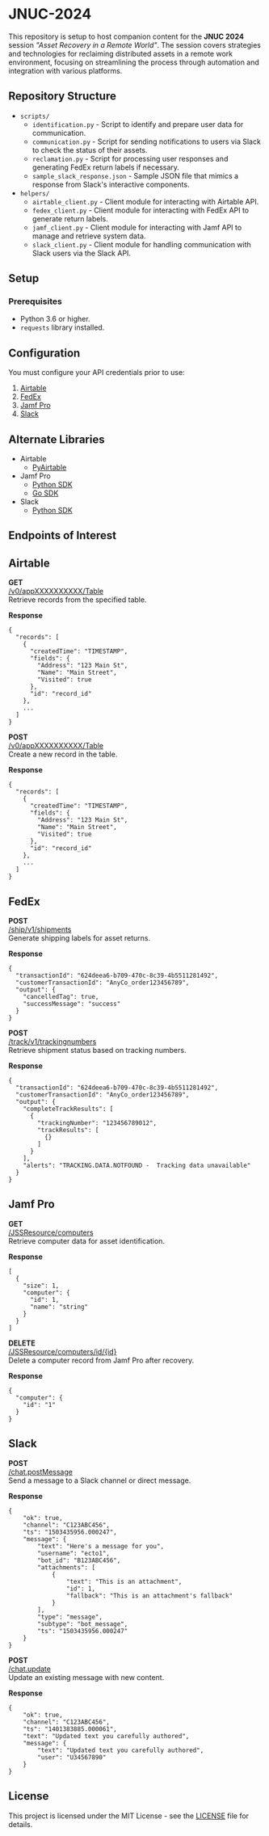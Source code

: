 # JNUC-2024

This repository is setup to host companion content for the **JNUC 2024** session _"Asset Recovery in a Remote World"_. The session covers strategies and technologies for reclaiming distributed assets in a remote work environment, focusing on streamlining the process through automation and integration with various platforms.


## Repository Structure

- `scripts/`
  - `identification.py` - Script to identify and prepare user data for communication.
  - `communication.py` - Script for sending notifications to users via Slack to check the status of their assets.
  - `reclamation.py` - Script for processing user responses and generating FedEx return labels if necessary.
  - `sample_slack_response.json` - Sample JSON file that mimics a response from Slack's interactive components.
- `helpers/`
  - `airtable_client.py` - Client module for interacting with Airtable API.
  - `fedex_client.py` - Client module for interacting with FedEx API to generate return labels.
  - `jamf_client.py` - Client module for interacting with Jamf API to manage and retrieve system data.
  - `slack_client.py` - Client module for handling communication with Slack users via the Slack API.

## Setup

### Prerequisites

- Python 3.6 or higher.
- `requests` library installed.

## Configuration

You must configure your API credentials prior to use:

1. [Airtable](https://airtable.com/developers/web/api/authentication)
2. [FedEx](https://developer.fedex.com/api/en-us/get-started.html)
3. [Jamf Pro](https://learn.jamf.com/en-US/bundle/jamf-pro-documentation-current/page/API_Roles_and_Clients.html?utm_source=google&utm_medium=cpc&utm_content=17810239897_141711808040_jamf+api_p_c_g_705452156101&gad_source=1&gclid=CjwKCAjw9eO3BhBNEiwAoc0-jVldawpm0NOtGpSciB0uQbhxz6XKlZT9kiF0ei1cWfk7cjCyS13ZnBoCo_wQAvD_BwE)
4. [Slack](https://www.lambdasandlapdogs.com/blog/building-slack-apps-with-tines-part-1)

## Alternate Libraries

- Airtable
  - [PyAirtable](https://github.com/gtalarico/pyairtable)
- Jamf Pro
  - [Python SDK](https://github.com/macadmins/jamf-pro-sdk-python)
  - [Go SDK](https://github.com/deploymenttheory/go-api-sdk-jamfpro)
- Slack
  - [Python SDK](https://github.com/slackapi/python-slack-sdk)


## Endpoints of Interest


## Airtable

**GET**  
[/v0/appXXXXXXXXXX/Table](https://airtable.com/developers/web/api/list-records)  
Retrieve records from the specified table.

**Response**

```
{
  "records": [
    {
      "createdTime": "TIMESTAMP",
      "fields": {
        "Address": "123 Main St",
        "Name": "Main Street",
        "Visited": true
      },
      "id": "record_id"
    },
    ...
  ]
}
```

**POST**  
[/v0/appXXXXXXXXXX/Table](https://airtable.com/developers/web/api/create-records)  
Create a new record in the table.

**Response**

```
{
  "records": [
    {
      "createdTime": "TIMESTAMP",
      "fields": {
        "Address": "123 Main St",
        "Name": "Main Street",
        "Visited": true
      },
      "id": "record_id"
    },
    ...
  ]
}
```

## FedEx

**POST**  
[/ship/v1/shipments](https://developer.fedex.com/api/en-us/catalog/ship/v1/docs.html#operation/Create%20Shipment)  
Generate shipping labels for asset returns.

**Response**

```
{
  "transactionId": "624deea6-b709-470c-8c39-4b5511281492",
  "customerTransactionId": "AnyCo_order123456789",
  "output": {
    "cancelledTag": true,
    "successMessage": "success"
  }
}
```

**POST**  
[/track/v1/trackingnumbers](https://developer.fedex.com/api/en-us/catalog/track/v1/docs.html#operation/Track%20by%20Tracking%20Number)  
Retrieve shipment status based on tracking numbers.

**Response**

```
{
  "transactionId": "624deea6-b709-470c-8c39-4b5511281492",
  "customerTransactionId": "AnyCo_order123456789",
  "output": {
    "completeTrackResults": [
      {
        "trackingNumber": "123456789012",
        "trackResults": [
          {}
        ]
      }
    ],
    "alerts": "TRACKING.DATA.NOTFOUND -  Tracking data unavailable"
  }
}
```

## Jamf Pro

**GET**  
[/JSSResource/computers](https://developer.jamf.com/jamf-pro/reference/findcomputers)  
Retrieve computer data for asset identification.

**Response**

```
[
  {
    "size": 1,
    "computer": {
      "id": 1,
      "name": "string"
    }
  }
]
```

**DELETE**  
[/JSSResource/computers/id/{id}](https://developer.jamf.com/jamf-pro/reference/deletecomputerbyid)  
Delete a computer record from Jamf Pro after recovery.

**Response**

```
{
  "computer": {
    "id": "1"
  }
}
```


## Slack

**POST**  
[/chat.postMessage](https://api.slack.com/methods/chat.postMessage)  
Send a message to a Slack channel or direct message.

**Response**

```
{
    "ok": true,
    "channel": "C123ABC456",
    "ts": "1503435956.000247",
    "message": {
        "text": "Here's a message for you",
        "username": "ecto1",
        "bot_id": "B123ABC456",
        "attachments": [
            {
                "text": "This is an attachment",
                "id": 1,
                "fallback": "This is an attachment's fallback"
            }
        ],
        "type": "message",
        "subtype": "bot_message",
        "ts": "1503435956.000247"
    }
}
```

**POST**  
[/chat.update](https://api.slack.com/methods/chat.update)  
Update an existing message with new content.

**Response**

```
{
    "ok": true,
    "channel": "C123ABC456",
    "ts": "1401383885.000061",
    "text": "Updated text you carefully authored",
    "message": {
        "text": "Updated text you carefully authored",
        "user": "U34567890"
    }
}
```

## License

This project is licensed under the MIT License - see the [LICENSE](LICENSE) file for details.
